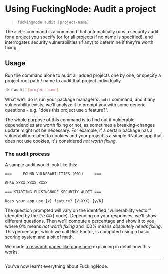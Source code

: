 # Using FuckingNode: Audit a project

> `fuckingnode audit [project-name]`

The `audit` command is a command that automatically runs a security audit for a project you specify (or for all projects if no name is specified), and interrogates security vulnerabilities (if any) to determine if they're worth fixing.

## Usage

Run the command alone to audit all added projects one by one, or specify a project root path / name to audit that project individually.

```bash
fkn audit [project-name]
```

What we'll do is run your package manager's `audit` command, and if any vulnerability exists, we'll analyze it to prompt you with some generic questions - e.g. "does this project use _x_ feature?".

The whole purpose of this command is to find out if vulnerable dependencies are worth fixing or not, as sometimes a breaking-changes update might not be necessary. For example, if a certain package has a vulnerability related to cookies and your project is a simple RNative app that does not use cookies, it's considered _not worth fixing_.

### The audit process

A sample audit would look like this:

```txt
===     FOUND VULNERABILITIES (001)     ===

GHSA-XXXX-XXXX-XXXX

=== STARTING FUCKINGNODE SECURITY AUDIT ===

Does your app use {x} feature? [V:XXX] [y/N]
```

The question prompted will vary on the identified "vulnerability vector" (denoted by the `[V:XXX]` code). Depending on your responses, we'll show different questions. Then we'll compute a percentage and show it to you, where 0% means _not worth fixing_ and 100% means _absolutely needs fixing_. This percentage, which we call Risk Factor, is computed using a basic scoring system and a bit of math.

We made [a research paper-like page here](../learn/audit.md) explaining in detail how this works.

---

You've now learnt everything about FuckingNode.
